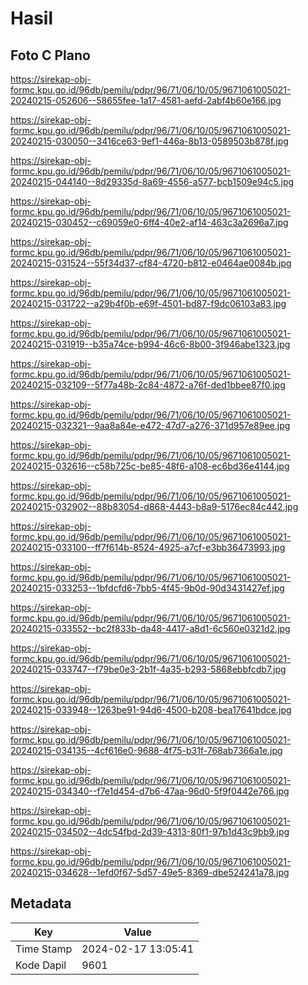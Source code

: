 # Hasil

## Foto C Plano

https://sirekap-obj-formc.kpu.go.id/96db/pemilu/pdpr/96/71/06/10/05/9671061005021-20240215-052606--58655fee-1a17-4581-aefd-2abf4b60e166.jpg

https://sirekap-obj-formc.kpu.go.id/96db/pemilu/pdpr/96/71/06/10/05/9671061005021-20240215-030050--3416ce63-9ef1-446a-8b13-0589503b878f.jpg

https://sirekap-obj-formc.kpu.go.id/96db/pemilu/pdpr/96/71/06/10/05/9671061005021-20240215-044140--8d29335d-8a69-4556-a577-bcb1509e94c5.jpg

https://sirekap-obj-formc.kpu.go.id/96db/pemilu/pdpr/96/71/06/10/05/9671061005021-20240215-030452--c69059e0-6ff4-40e2-af14-463c3a2696a7.jpg

https://sirekap-obj-formc.kpu.go.id/96db/pemilu/pdpr/96/71/06/10/05/9671061005021-20240215-031524--55f34d37-cf84-4720-b812-e0464ae0084b.jpg

https://sirekap-obj-formc.kpu.go.id/96db/pemilu/pdpr/96/71/06/10/05/9671061005021-20240215-031722--a29b4f0b-e69f-4501-bd87-f9dc06103a83.jpg

https://sirekap-obj-formc.kpu.go.id/96db/pemilu/pdpr/96/71/06/10/05/9671061005021-20240215-031919--b35a74ce-b994-46c6-8b00-3f946abe1323.jpg

https://sirekap-obj-formc.kpu.go.id/96db/pemilu/pdpr/96/71/06/10/05/9671061005021-20240215-032109--5f77a48b-2c84-4872-a76f-ded1bbee87f0.jpg

https://sirekap-obj-formc.kpu.go.id/96db/pemilu/pdpr/96/71/06/10/05/9671061005021-20240215-032321--9aa8a84e-e472-47d7-a276-371d957e89ee.jpg

https://sirekap-obj-formc.kpu.go.id/96db/pemilu/pdpr/96/71/06/10/05/9671061005021-20240215-032616--c58b725c-be85-48f6-a108-ec6bd36e4144.jpg

https://sirekap-obj-formc.kpu.go.id/96db/pemilu/pdpr/96/71/06/10/05/9671061005021-20240215-032902--88b83054-d868-4443-b8a9-5176ec84c442.jpg

https://sirekap-obj-formc.kpu.go.id/96db/pemilu/pdpr/96/71/06/10/05/9671061005021-20240215-033100--ff7f614b-8524-4925-a7cf-e3bb36473993.jpg

https://sirekap-obj-formc.kpu.go.id/96db/pemilu/pdpr/96/71/06/10/05/9671061005021-20240215-033253--1bfdcfd6-7bb5-4f45-9b0d-90d3431427ef.jpg

https://sirekap-obj-formc.kpu.go.id/96db/pemilu/pdpr/96/71/06/10/05/9671061005021-20240215-033552--bc2f833b-da48-4417-a8d1-6c560e0321d2.jpg

https://sirekap-obj-formc.kpu.go.id/96db/pemilu/pdpr/96/71/06/10/05/9671061005021-20240215-033747--f79be0e3-2b1f-4a35-b293-5868ebbfcdb7.jpg

https://sirekap-obj-formc.kpu.go.id/96db/pemilu/pdpr/96/71/06/10/05/9671061005021-20240215-033948--1263be91-94d6-4500-b208-bea17641bdce.jpg

https://sirekap-obj-formc.kpu.go.id/96db/pemilu/pdpr/96/71/06/10/05/9671061005021-20240215-034135--4cf616e0-9688-4f75-b31f-768ab7366a1e.jpg

https://sirekap-obj-formc.kpu.go.id/96db/pemilu/pdpr/96/71/06/10/05/9671061005021-20240215-034340--f7e1d454-d7b6-47aa-96d0-5f9f0442e766.jpg

https://sirekap-obj-formc.kpu.go.id/96db/pemilu/pdpr/96/71/06/10/05/9671061005021-20240215-034502--4dc54fbd-2d39-4313-80f1-97b1d43c9bb9.jpg

https://sirekap-obj-formc.kpu.go.id/96db/pemilu/pdpr/96/71/06/10/05/9671061005021-20240215-034628--1efd0f67-5d57-49e5-8369-dbe524241a78.jpg


## Metadata

| Key        | Value               |
| ---------- | ------------------- |
| Time Stamp | 2024-02-17 13:05:41 |
| Kode Dapil | 9601                |



